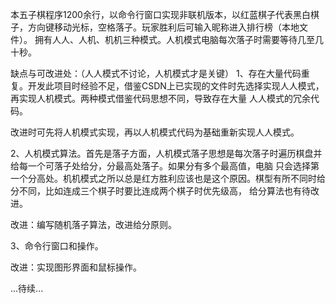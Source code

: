 本五子棋程序1200余行，以命令行窗口实现非联机版本，以红蓝棋子代表黑白棋子，方向键移动光标，空格落子。玩家胜利后可输入昵称进入排行榜（本地文件）。
拥有人人、人机、机机三种模式。人机模式电脑每次落子时需要等待几至几十秒。

缺点与可改进处：（人人模式不讨论，人机模式才是关键）
1、存在大量代码重复。开发此项目时经验不足，借鉴CSDN上已实现的文件时先选择实现人人模式，再实现人机模式。两种模式借鉴代码思想不同，导致存在大量
人人模式的冗余代码。

改进时可先将人机模式实现，再以人机模式代码为基础重新实现人人模式。

2、人机模式算法。首先是落子方面，人机模式落子思想是每次落子时遍历棋盘并给每一个可落子处给分，分最高处落子。如果分有多个最高值，电脑
只会选择第一个分高处。机机模式之所以总是红方胜利应该也是这个原因。棋型有所不同时给分不同，比如连成三个棋子时要比连成两个棋子时优先级高，
给分算法也有待改进。

改进：编写随机落子算法，改进给分原则。

3、命令行窗口和操作。

改进：实现图形界面和鼠标操作。

...待续...
